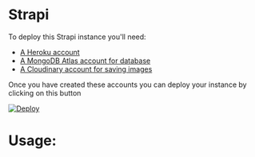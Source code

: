 # Strapi 

To deploy this Strapi instance you'll need:

- [A Heroku account](https://signup.heroku.com/) 
- [A MongoDB Atlas account for database](https://account.mongodb.com/account/register) 
- [A Cloudinary account for saving images](https://cloudinary.com/users/register/free) 

Once you have created these accounts you can deploy your instance by clicking on this button

[![Deploy](https://www.herokucdn.com/deploy/button.svg)](https://heroku.com/deploy?template=https://github.com/Amir-De/amiwan)

# Usage:

